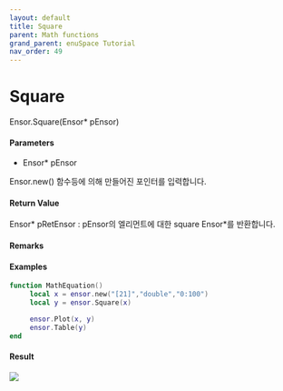 ```yaml
---
layout: default
title: Square
parent: Math functions
grand_parent: enuSpace Tutorial
nav_order: 49
---
```


# Square

Ensor.Square\(Ensor\* pEnsor\)

#### Parameters

* Ensor\* pEnsor

Ensor.new\(\) 함수등에 의해 만들어진 포인터를 입력합니다.

#### Return Value

Ensor\* pRetEnsor : pEnsor의 엘리먼트에 대한 square  Ensor\*를 반환합니다.

#### Remarks

#### Examples

```lua
function MathEquation()
     local x = ensor.new("[21]","double","0:100")
     local y = ensor.Square(x)

     ensor.Plot(x, y)
     ensor.Table(y)
end
```

#### Result

![](/MathAPI/SquareResult.png)

